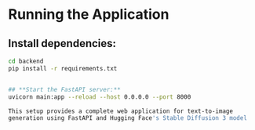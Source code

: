 # Running the Application

## Install dependencies:

```bash
cd backend
pip install -r requirements.txt


## **Start the FastAPI server:**
uvicorn main:app --reload --host 0.0.0.0 --port 8000

This setup provides a complete web application for text-to-image
generation using FastAPI and Hugging Face's Stable Diffusion 3 model
